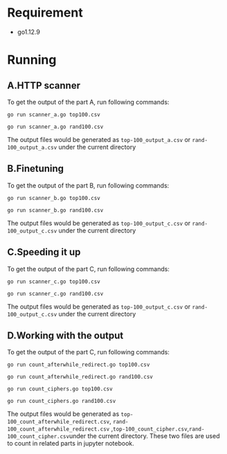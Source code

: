 # Requirement
* go1.12.9

# Running 
## A.HTTP scanner
To get the output of the part A, run following commands:

`go run scanner_a.go top100.csv`

`go run scanner_a.go rand100.csv`

The output files would be generated as `top-100_output_a.csv` or `rand-100_output_a.csv` under the current directory

## B.Finetuning
To get the output of the part B, run following commands:

`go run scanner_b.go top100.csv`

`go run scanner_b.go rand100.csv`

The output files would be generated as `top-100_output_c.csv` or `rand-100_output_c.csv` under the current directory

## C.Speeding it up
To get the output of the part C, run following commands:

`go run scanner_c.go top100.csv`

`go run scanner_c.go rand100.csv`

The output files would be generated as `top-100_output_c.csv` or `rand-100_output_c.csv` under the current directory

## D.Working with the output
To get the output of the part C, run following commands:

`go run count_afterwhile_redirect.go top100.csv`

`go run count_afterwhile_redirect.go rand100.csv`

`go run count_ciphers.go top100.csv`

`go run count_ciphers.go rand100.csv`

The output files would be generated as `top-100_count_afterwhile_redirect.csv`, `rand-100_count_afterwhile_redirect.csv` ,`top-100_count_cipher.csv`,`rand-100_count_cipher.csv`under the current directory. These two files are used to count in related parts in jupyter notebook. 
